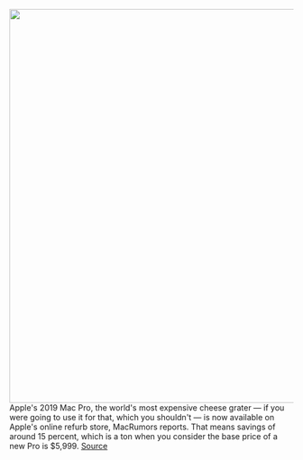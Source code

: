 <img src='https://cdn.vox-cdn.com/thumbor/foQiSw5c7ElPHjowf-Dw6BWSEIM=/0x0:2040x1360/1200x800/filters:focal(857x517:1183x843)/cdn.vox-cdn.com/uploads/chorus_image/image/66636165/wwdc2019DSC_4114.0.jpg' width='700px' /><br/>
Apple's 2019 Mac Pro, the world's most expensive cheese grater — if you were going to use it for that, which you shouldn't — is now available on Apple's online refurb store, MacRumors reports. That means savings of around 15 percent, which is a ton when you consider the base price of a new Pro is $5,999.
<a href='https://www.theverge.com/2020/4/10/21216568/apple-mac-pro-2019-refurbished-sale-price'> Source <a/>